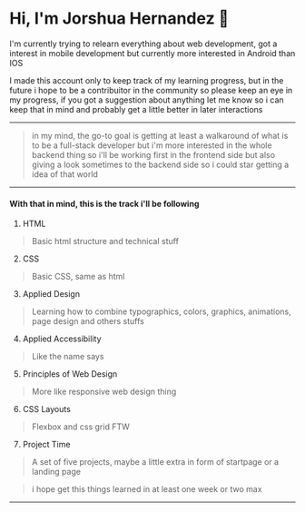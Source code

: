 # Hi, I'm Jorshua Hernandez 👋

I'm currently trying to relearn everything about web development, got a interest in mobile development but currently more interested in Android than IOS

I made this account only to keep track of my learning progress, but in the future i hope to be a contribuitor in the community so please keep an eye in my progress, if you got a suggestion about anything let me know so i can keep that in mind and probably get a little better in later interactions
***
> in my mind, the go-to goal is getting at least a walkaround of what is to be a full-stack developer but i'm more interested in the whole backend thing so i'll be working first in the frontend side but also giving a look sometimes to the backend side so i could star getting a idea of that world
***
#### With that in mind, this is the track i'll be following
1.  HTML
> Basic html structure and technical stuff
2.  CSS
> Basic CSS, same as html
3.  Applied Design 
> Learning how to combine typographics, colors, graphics, animations, page design and others stuffs
4.  Applied Accessibility
> Like the name says
5.  Principles of Web Design
> More like responsive web design thing
6.  CSS Layouts
> Flexbox and css grid FTW
7.  Project Time
> A set of five projects, maybe a little extra in form of startpage or a landing page

> i hope get this things learned in at least one week or two max
***
